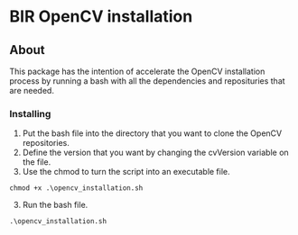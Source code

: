 # BIR OpenCV installation

## About <a name = "about"></a>

This package has the intention of accelerate the OpenCV installation process by running a bash with all the dependencies and reposituries that are needed.

###  Installing 
 1. Put the bash file into the directory that you want to clone the OpenCV repositories.
 2. Define the version that you want by changing the cvVersion variable on the file.
 3. Use the chmod to turn the script into an executable file.

```
chmod +x .\opencv_installation.sh
```
3. Run the bash file.

```
.\opencv_installation.sh
```
